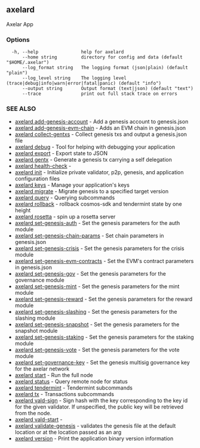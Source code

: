## axelard

Axelar App

### Options

```
  -h, --help                help for axelard
      --home string         directory for config and data (default "$HOME/.axelar")
      --log_format string   The logging format (json|plain) (default "plain")
      --log_level string    The logging level (trace|debug|info|warn|error|fatal|panic) (default "info")
      --output string       Output format (text|json) (default "text")
      --trace               print out full stack trace on errors
```

### SEE ALSO

- [axelard add-genesis-account](axelard_add-genesis-account.md) - Add a genesis account to genesis.json
- [axelard add-genesis-evm-chain](axelard_add-genesis-evm-chain.md) - Adds an EVM chain in genesis.json
- [axelard collect-gentxs](axelard_collect-gentxs.md) - Collect genesis txs and output a genesis.json file
- [axelard debug](axelard_debug.md) - Tool for helping with debugging your application
- [axelard export](axelard_export.md) - Export state to JSON
- [axelard gentx](axelard_gentx.md) - Generate a genesis tx carrying a self delegation
- [axelard health-check](axelard_health-check.md) -
- [axelard init](axelard_init.md) - Initialize private validator, p2p, genesis, and application configuration files
- [axelard keys](axelard_keys.md) - Manage your application's keys
- [axelard migrate](axelard_migrate.md) - Migrate genesis to a specified target version
- [axelard query](axelard_query.md) - Querying subcommands
- [axelard rollback](axelard_rollback.md) - rollback cosmos-sdk and tendermint state by one height
- [axelard rosetta](axelard_rosetta.md) - spin up a rosetta server
- [axelard set-genesis-auth](axelard_set-genesis-auth.md) - Set the genesis parameters for the auth module
- [axelard set-genesis-chain-params](axelard_set-genesis-chain-params.md) - Set chain parameters in genesis.json
- [axelard set-genesis-crisis](axelard_set-genesis-crisis.md) - Set the genesis parameters for the crisis module
- [axelard set-genesis-evm-contracts](axelard_set-genesis-evm-contracts.md) - Set the EVM's contract parameters in genesis.json
- [axelard set-genesis-gov](axelard_set-genesis-gov.md) - Set the genesis parameters for the governance module
- [axelard set-genesis-mint](axelard_set-genesis-mint.md) - Set the genesis parameters for the mint module
- [axelard set-genesis-reward](axelard_set-genesis-reward.md) - Set the genesis parameters for the reward module
- [axelard set-genesis-slashing](axelard_set-genesis-slashing.md) - Set the genesis parameters for the slashing module
- [axelard set-genesis-snapshot](axelard_set-genesis-snapshot.md) - Set the genesis parameters for the snapshot module
- [axelard set-genesis-staking](axelard_set-genesis-staking.md) - Set the genesis parameters for the staking module
- [axelard set-genesis-vote](axelard_set-genesis-vote.md) - Set the genesis parameters for the vote module
- [axelard set-governance-key](axelard_set-governance-key.md) - Set the genesis multisig governance key for the axelar network
- [axelard start](axelard_start.md) - Run the full node
- [axelard status](axelard_status.md) - Query remote node for status
- [axelard tendermint](axelard_tendermint.md) - Tendermint subcommands
- [axelard tx](axelard_tx.md) - Transactions subcommands
- [axelard vald-sign](axelard_vald-sign.md) - Sign hash with the key corresponding to the key id for the given validator. If unspecified, the public key will be retrieved from the node.
- [axelard vald-start](axelard_vald-start.md) -
- [axelard validate-genesis](axelard_validate-genesis.md) - validates the genesis file at the default location or at the location passed as an arg
- [axelard version](axelard_version.md) - Print the application binary version information
